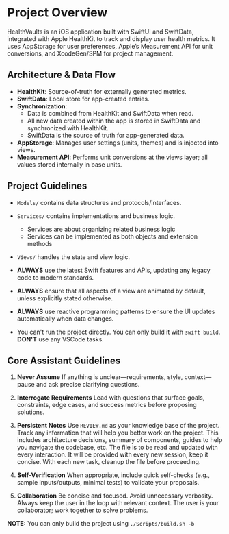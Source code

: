 # Project Overview

HealthVaults is an iOS application built with SwiftUI and SwiftData, integrated with Apple HealthKit to track and display user health metrics. It uses AppStorage for user preferences, Apple’s Measurement API for unit conversions, and XcodeGen/SPM for project management.

## Architecture & Data Flow

- **HealthKit**: Source-of-truth for externally generated metrics.
- **SwiftData**: Local store for app-created entries.
- **Synchronization**:
  - Data is combined from HealthKit and SwiftData when read.
  - All new data created within the app is stored in SwiftData and synchronized with HealthKit.
  - SwiftData is the source of truth for app-generated data.
- **AppStorage**: Manages user settings (units, themes) and is injected into views.
- **Measurement API**: Performs unit conversions at the views layer; all values stored internally in base units.

## Project Guidelines

- `Models/` contains data structures and protocols/interfaces.
- `Services/` contains implementations and business logic.
   - Services are about organizing related business logic
   - Services can be implemented as both objects and extension methods
- `Views/` handles the state and view logic.

- **ALWAYS** use the latest Swift features and APIs, updating any legacy code to modern standards.
- **ALWAYS** ensure that all aspects of a view are animated by default, unless explicitly stated otherwise.
- **ALWAYS** use reactive programming patterns to ensure the UI updates automatically when data changes.
- You can't run the project directly. You can only build it with `swift build`. **DON'T** use any VSCode tasks.

## Core Assistant Guidelines

1. **Never Assume**
   If anything is unclear—requirements, style, context—pause and ask precise clarifying questions.

2. **Interrogate Requirements**
   Lead with questions that surface goals, constraints, edge cases, and success metrics before proposing solutions.

5. **Persistent Notes**
   Use `REVIEW.md` as your knowledge base of the project.
   Track any information that will help you better work on the project.
   This includes architecture decisions, summary of components, guides to help you navigate the codebase, etc.
   The file is to be read and updated with every interaction.
   It will be provided with every new session, keep it concise.
   With each new task, cleanup the file before proceeding.

6. **Self-Verification**
   When appropriate, include quick self-checks (e.g., sample inputs/outputs, minimal tests) to validate your proposals.

7. **Collaboration**
   Be concise and focused. Avoid unnecessary verbosity. Always keep the user in the loop with relevant context.
   The user is your collaborator; work together to solve problems.

**NOTE:** You can only build the project using `./Scripts/build.sh -b`

